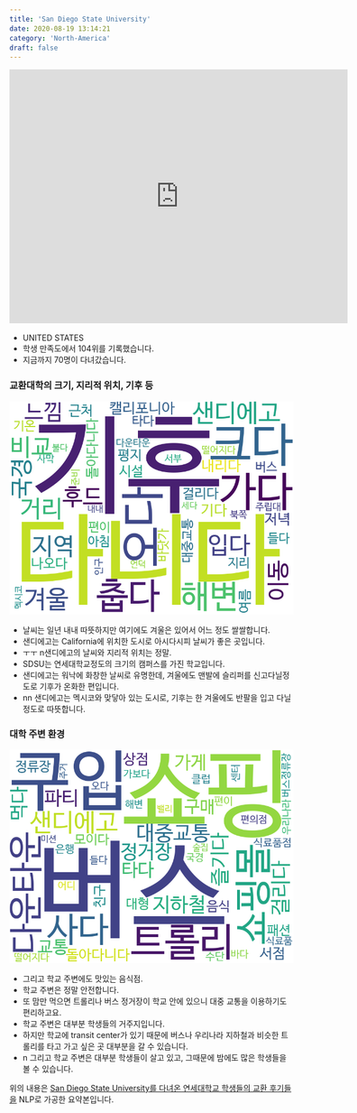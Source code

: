 ```yaml
---
title: 'San Diego State University'
date: 2020-08-19 13:14:21
category: 'North-America'
draft: false
---
```


<iframe
width="600"
height="450"
frameborder="0" style="border:0"
src="https://www.google.com/maps/embed/v1/place?key=AIzaSyC9e1AME-pVmWC4hBpFdu5S4dKzyepa3HQ&q=San+Diego+State+University&center=32.7759894,-117.07125330000001&zoom=14" allowfullscreen>
</iframe>


* UNITED STATES
* 학생 만족도에서 104위를 기록했습니다.
* 지금까지 70명이 다녀갔습니다. 

### 교환대학의 크기, 지리적 위치, 기후 등

![gen_info-WordCloud](../univ_wordclouds_okt/gen_info/US000040_gen_info_okt.png)

* 날씨는 일년 내내 따뜻하지만 여기에도 겨울은 있어서 어느 정도 쌀쌀합니다.
* 샌디에고는 California에 위치한 도시로 아시다시피 날씨가 좋은 곳입니다.
* ㅜㅜ n샌디에고의 날씨와 지리적 위치는 정말.
* SDSU는 연세대학교정도의 크기의 캠퍼스를 가진 학교입니다.
* 샌디에고는 워낙에 화창한 날씨로 유명한데, 겨울에도 맨발에 슬리퍼를 신고다닐정도로 기후가 온화한 편입니다.
* nn 샌디에고는 멕시코와 맞닿아 있는 도시로, 기후는 한 겨울에도 반팔을 입고 다닐 정도로 따뜻합니다.


### 대학 주변 환경

![env_info-WordCloud](../univ_wordclouds_okt/env_info/US000040_env_info_okt.png)

* 그리고 학교 주변에도 맛있는 음식점.
* 학교 주변은 정말 안전합니다.
* 또 맘만 먹으면 트롤리나 버스 정거장이 학교 안에 있으니 대중 교통을 이용하기도 편리하고요.
* 학교 주변은 대부분 학생들의 거주지입니다.
* 하지만 학교에 transit center가 있기 때문에 버스나 우리나라 지하철과 비슷한 트롤리를 타고 가고 싶은 곳 대부분을 갈 수 있습니다.
* n 그리고 학교 주변은 대부분 학생들이 살고 있고, 그때문에 밤에도 많은 학생들을 볼 수 있습니다.


위의 내용은 [San Diego State University를 다녀온 연세대학교 학생들의 교환 후기들을](http://oia.yonsei.ac.kr/partner/expReport.asp?ucode=US000040&bgbn=A) NLP로 가공한 요약본입니다. 

